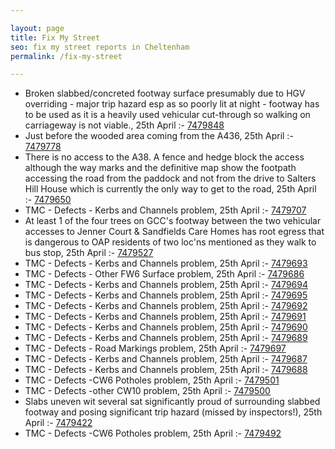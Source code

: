 ```yaml
---

layout: page
title: Fix My Street
seo: fix my street reports in Cheltenham
permalink: /fix-my-street

---
```


<!-- fix_marker starts -->

- Broken slabbed/concreted footway surface presumably due to HGV overriding - major trip hazard esp as so poorly lit at night - footway has to be used as it is a heavily used vehicular cut-through so walking on carriageway is not viable., 25th April :- [7479848](https://www.fixmystreet.com/report/7479848)
- Just before the wooded area coming from the A436, 25th April :- [7479778](https://www.fixmystreet.com/report/7479778)
- There is no access to the A38. A fence and hedge block the access although the way marks and the definitive map show the footpath accessing the road from the paddock and not from the drive to Salters Hill House which is currently the only way to get to the road, 25th April :- [7479650](https://www.fixmystreet.com/report/7479650)
- TMC - Defects - Kerbs and Channels problem, 25th April :- [7479707](https://www.fixmystreet.com/report/7479707)
- At least 1 of the four trees on GCC's footway between the two vehicular accesses to Jenner Court & Sandfields Care Homes has root egress that is dangerous to OAP residents of two loc'ns mentioned as they walk to bus stop, 25th April :- [7479527](https://www.fixmystreet.com/report/7479527)
- TMC - Defects - Kerbs and Channels problem, 25th April :- [7479693](https://www.fixmystreet.com/report/7479693)
- TMC - Defects - Other FW6  Surface problem, 25th April :- [7479686](https://www.fixmystreet.com/report/7479686)
- TMC - Defects - Kerbs and Channels problem, 25th April :- [7479694](https://www.fixmystreet.com/report/7479694)
- TMC - Defects - Kerbs and Channels problem, 25th April :- [7479695](https://www.fixmystreet.com/report/7479695)
- TMC - Defects - Kerbs and Channels problem, 25th April :- [7479692](https://www.fixmystreet.com/report/7479692)
- TMC - Defects - Kerbs and Channels problem, 25th April :- [7479691](https://www.fixmystreet.com/report/7479691)
- TMC - Defects - Kerbs and Channels problem, 25th April :- [7479690](https://www.fixmystreet.com/report/7479690)
- TMC - Defects - Kerbs and Channels problem, 25th April :- [7479689](https://www.fixmystreet.com/report/7479689)
- TMC - Defects - Road Markings problem, 25th April :- [7479697](https://www.fixmystreet.com/report/7479697)
- TMC - Defects - Kerbs and Channels problem, 25th April :- [7479687](https://www.fixmystreet.com/report/7479687)
- TMC - Defects - Kerbs and Channels problem, 25th April :- [7479688](https://www.fixmystreet.com/report/7479688)
- TMC - Defects -CW6 Potholes  problem, 25th April :- [7479501](https://www.fixmystreet.com/report/7479501)
- TMC - Defects -other CW10 problem, 25th April :- [7479500](https://www.fixmystreet.com/report/7479500)
- Slabs uneven wit several sat significantly proud of surrounding slabbed footway and posing significant trip hazard (missed by inspectors!), 25th April :- [7479422](https://www.fixmystreet.com/report/7479422)
- TMC - Defects -CW6 Potholes  problem, 25th April :- [7479492](https://www.fixmystreet.com/report/7479492)

<!-- fix_marker ends -->